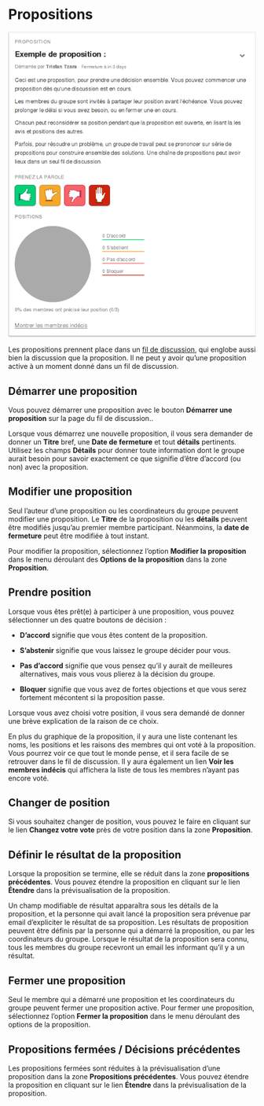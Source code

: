 # Propositions

<img class="screenshot" alt="Zone de proposition" src="proposal_panel.png" />

Les propositions prennent place dans un [fil de discussion](discussion_threads.html), qui englobe aussi bien la discussion que la proposition. Il ne peut y avoir qu‎‎’une proposition active à un moment donné dans un fil de discussion.

## Démarrer une proposition

Vous pouvez démarrer une proposition avec le bouton **Démarrer une proposition** sur la page du fil de discussion..

Lorsque vous démarrez une nouvelle proposition, il vous sera demander de donner un **Titre** bref, une **Date de fermeture** et tout **détails** pertinents. Utilisez les champs **Détails** pour donner toute information dont le groupe aurait besoin pour savoir exactement ce que signifie d‎‎’être d‎‎’accord (ou non) avec la proposition.

## Modifier une proposition

Seul l‎‎’auteur d‎‎’une proposition ou les coordinateurs du groupe peuvent modifier une proposition. Le **Titre** de la proposition ou les **détails** peuvent être modifiés jusqu‎‎’au premier membre participant. Néanmoins, la **date de fermeture** peut être modifiée à tout instant.

Pour modifier la proposition, sélectionnez l‎‎’option **Modifier la proposition** dans le menu déroulant des **Options de la proposition** dans la zone **Proposition**.

## Prendre position

Lorsque vous êtes prêt(e) à participer à une proposition, vous pouvez sélectionner un des quatre boutons de décision&nbsp;:

* **D‎‎’accord** signifie que vous êtes content de la proposition.

* **S‎‎’abstenir** signifie que vous laissez le groupe décider pour vous.

* **Pas d‎‎’accord** signifie que vous pensez qu‎‎’il y aurait de meilleures alternatives, mais vous vous plierez à la décision du groupe.

* **Bloquer** signifie que vous avez de fortes objections et que vous serez fortement mécontent si la proposition passe.

Lorsque vous avez choisi votre position, il vous sera demandé de donner une brève explication de la raison de ce choix.

En plus du graphique de la proposition, il y aura une liste contenant les noms, les positions et les raisons des membres qui ont voté à la proposition. Vous pourrez voir ce que tout le monde pense, et il sera facile de se retrouver dans le fil de discussion. Il y aura également un lien **Voir les membres indécis** qui affichera la liste de tous les membres n‎‎’ayant pas encore voté.

## Changer de position

Si vous souhaitez changer de position, vous pouvez le faire en cliquant sur le lien **Changez votre vote** près de votre position dans la zone **Proposition**.

## Définir le résultat de la proposition

Lorsque la proposition se termine, elle se réduit dans la zone **propositions précédentes**. Vous pouvez étendre la proposition en cliquant sur le lien **Étendre** dans la prévisualisation de la proposition.

Un champ modifiable de résultat apparaîtra sous les détails de la proposition, et la personne qui avait lancé la proposition sera prévenue par email d‎‎’expliciter le résultat de sa proposition. Les résultats de proposition peuvent être définis par la personne qui a démarré la proposition, ou par les coordinateurs du groupe. Lorsque le résultat de la proposition sera connu, tous les membres du groupe recevront un email les informant qu‎‎’il y a un résultat.

## Fermer une proposition

Seul le membre qui a démarré une proposition et les coordinateurs du groupe peuvent fermer une proposition active. Pour fermer une proposition, sélectionnez l‎‎’option **Fermer la proposition** dans le menu déroulant des options de la proposition.

## Propositions fermées / Décisions précédentes

Les propositions fermées sont réduites à la prévisualisation d‎‎’une proposition dans la zone **Propositions précédentes**. Vous pouvez étendre la proposition en cliquant sur le lien **Étendre** dans la prévisualisation de la proposition.
